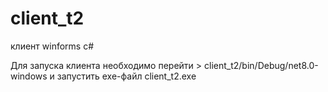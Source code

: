 # client_t2
 клиент winforms c#

Для запуска клиента необходимо перейти > client_t2/bin/Debug/net8.0-windows и запустить exe-файл client_t2.exe

